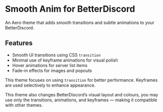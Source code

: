 # Smooth Anim for BetterDiscord

An Aero theme that adds smooth transitions and subtle animations to your BetterDiscord.

## Features

- Smooth UI transitions using CSS `transition`
- Minimal use of keyframe animations for visual polish
- Hover animations for server list items
- Fade-in effects for images and popouts

This theme focuses on using `transition` for better performance. Keyframes are used selectively to enhance appearance.

This theme also changes BetterDiscord’s visual layout and colours, you may use only the transitions, animations, and keyframes — making it compatible with other themes.
